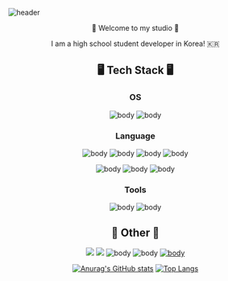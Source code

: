 ![header](https://capsule-render.vercel.app/api?type=waving&color=timeGradient&height=300&section=header&text=Hello%20World!&fontSize=90&animation=fadeIn&fontAlignY=38&desc=Zeta%27s%20Studio&descAlignY=51&descAlign=71)

<div align="center">
👋 Welcome to my studio 👋

I am a high school student developer in Korea! 🇰🇷

## 🖥 **Tech Stack** 🖥  

### OS

![body](https://img.shields.io/badge/macOS-000000?style=flat-square&logo=macOS&logoColor=white)
![body](https://img.shields.io/badge/iOS-000000?style=flat-square&logo=iOS&logoColor=white)

### Language

![body](https://img.shields.io/badge/HTML5-E34F26?style=flat-square&logo=HTML5&logoColor=white)
![body](https://img.shields.io/badge/CSS3-1572B6?style=flat-square&logo=CSS3&logoColor=white)
![body](https://img.shields.io/badge/JavaScript-F7DF1E?style=flat-square&logo=JavaScript&logoColor=white)
![body](https://img.shields.io/badge/React-61dafb?style=flat-square&logo=React&logoColor=white)

![body](https://img.shields.io/badge/Python-3766AB?style=flat-square&logo=Python&logoColor=white)
![body](https://img.shields.io/badge/SQLite-003B57?style=flat-square&logo=SQLite&logoColor=white)
![body](https://img.shields.io/badge/Java-007396?style=flat-square&logo=Java&logoColor=white)


### Tools

![body](https://img.shields.io/badge/Visual%20Studio%20Code-007ACC?style=flat-square&logo=Visual%20Studio%20Code&logoColor=white)
![body](https://img.shields.io/badge/IntelliJ%20IDEA-000000?style=flat-square&logo=IntelliJ%20IDEA&logoColor=white)

## 🍑 **Other** 🍑
<a href="https://www.instagram.com/u_zeta1"><img src="https://img.shields.io/badge/@u_zeta1-E4405F?style=flat-square&logo=Instagram&logoColor=white"/></a>
<a href="https://steamcommunity.com/id/U_Zeta/"><img src="https://img.shields.io/badge/U_ゼータ_U-000000?style=flat-square&logo=Steam&logoColor=white"/></a>
![body](https://img.shields.io/badge/AKIRIO1204-F56C2D?style=flat-square&logo=Origin&logoColor=white)
![body](https://img.shields.io/badge/AKIRIO7996-107C10?style=flat-square&logo=Xbox&logoColor=white)
[![body](https://img.shields.io/badge/%E3%80%8E%CE%B6%E3%80%8F%20ZETA%230303-5865F2?style=flat-square&logo=Discord&logoColor=white)](https://discord.com/users/334654108034269186)


[![Anurag's GitHub stats](https://github-readme-stats.vercel.app/api?username=ZETA-A&show_icons=true&theme=tokyonight&count_private=true)](https://github.com/anuraghazra/github-readme-stats)
[![Top Langs](https://github-readme-stats.vercel.app/api/top-langs/?username=ZETA-A&layout=compact&show_icons=true&theme=tokyonight&count_private=true)](https://github.com/ZETA-A/github-readme-stats)

</div>
